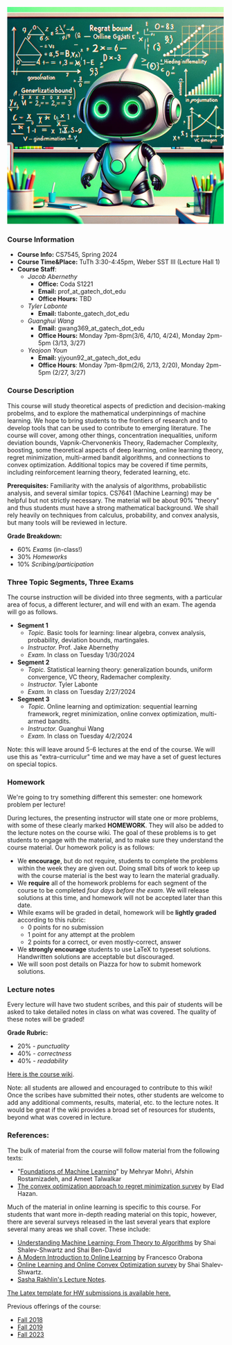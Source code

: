 <img src="robot_blackboard_2024.png"
     width="500" />

### Course Information

* **Course Info:**	CS7545, Spring 2024
* **Course Time&Place:**	TuTh 3:30-4:45pm, Weber SST III (Lecture Hall 1)
* **Course Staff**:
    - *Jacob Abernethy*
        - **Office:**  Coda S1221
        - **Email:** prof_at_gatech_dot_edu
        - **Office Hours:** TBD
    - *Tyler Labonte*
        - **Email:** tlabonte_gatech_dot_edu
    - *Guanghui Wang*
        - **Email:** gwang369_at_gatech_dot_edu
        - **Office Hours:** Monday 7pm-8pm(3/6, 4/10, 4/24), Monday 2pm-5pm (3/13, 3/27)
    - *Yeojoon Youn*
        - **Email:** yjyoun92_at_gatech_dot_edu
        - **Office Hours**: Monday 7pm-8pm(2/6, 2/13, 2/20), Monday 2pm-5pm (2/27, 3/27)

### Course Description

This course will study theoretical aspects of prediction and decision-making probelms, and to explore the mathematical underpinnings of machine learning. We hope to bring students to the frontiers of research and to develop tools that can be used to contribute to emerging literature. The course will cover, among other things, concentration inequalities, uniform deviation bounds, Vapnik-Chervonenkis Theory, Rademacher Complexity,  boosting, some theoretical aspects of deep learning, online learning theory, regret minimization, multi-armed bandit algorithms, and connections to convex optimization. Additional topics may be covered if time permits, including reinforcement learning theory, federated learning, etc.

**Prerequisites:** Familiarity with the analysis of algorithms, probabilistic analysis, and several similar topics. CS7641 (Machine Learning) may be helpful but not strictly necessary. The material will be about 90% "theory" and thus students must have a strong mathematical background. We shall rely heavily on techniques from calculus, probability, and convex analysis, but many tools will be reviewed in lecture.

**Grade Breakdown:**
* 60% *Exams* (in-class!)
* 30% *Homeworks*
* 10% *Scribing/participation*

### Three Topic Segments, Three Exams

The course instruction will be divided into three segments, with a particular area of focus, a different lecturer, and will end with an exam. The agenda will go as follows.

- **Segment 1** 
    - *Topic.* Basic tools for learning: linear algebra, convex analysis, probability, deviation bounds, martingales.
    - *Instructor.* Prof. Jake Abernethy
    - *Exam.* In class on Tuesday 1/30/2024
- **Segment 2** 
    - *Topic.* Statistical learning theory: generalization bounds, uniform convergence, VC theory, Rademacher complexity.
    - *Instructor.* Tyler Labonte
    - *Exam.* In class on Tuesday 2/27/2024
- **Segment 3** 
    - *Topic.* Online learning and optimization: sequential learning framework, regret minimization, online convex optimization, multi-armed bandits.
    - *Instructor.* Guanghui Wang
    - *Exam.* In class on Tuesday 4/2/2024

Note: this will leave around 5-6 lectures at the end of the course. We will use this as "extra-curriculur" time and we may have a set of guest lectures on special topics.

### Homework 

We're going to try something different this semester: one homework problem per lecture!

During lectures, the presenting instructor will state one or more problems, with some of these clearly marked **HOMEWORK**. They will also be added to the lecture notes on the course wiki. The goal of these problems is to get students to engage with the material, and to make sure they understand the course material. Our homework policy is as follows:
- We **encourage**, but do not require, students to complete the problems within the week they are given out. Doing small bits of work to keep up with the course material is the best way to learn the material gradually.
- We **require** all of the homework problems for each segment of the course to be completed *four days before the exam*. We will release solutions at this time, and homework will not be accepted later than this date.
- While exams will be graded in detail, homework will be **lightly graded** according to this rubric:
    - 0 points for no submission
    - 1 point for any attempt at the problem
    - 2 points for a correct, or even mostly-correct, answer
- We **strongly encourage** students to use LaTeX to typeset solutions. Handwritten solutions are acceptable but discouraged.
- We will soon post details on Piazza for how to submit homework solutions.

### Lecture notes

Every lecture will have two student scribes, and this pair of students will be asked to take detailed notes in class on what was covered. The quality of these notes will be graded! 

**Grade Rubric:**
* 20% - *punctuality*
* 40% - *correctness*
* 40% - *readability*

[Here is the course wiki](https://github.com/mltheory/CS7545/wiki).

Note: all students are allowed and encouraged to contribute to this wiki! Once the scribes have submitted their notes, other students are welcome to add any additional comments, results, material, etc. to the lecture notes. It would be great if the wiki provides a broad set of resources for students, beyond what was covered in lecture.


### References:

The bulk of material from the course will follow material from the following texts:

 * "[Foundations of Machine Learning](https://www.amazon.com/Foundations-Machine-Learning-Adaptive-Computation/dp/026201825X)" by Mehryar Mohri, Afshin Rostamizadeh, and Ameet Talwalkar
 * [The convex optimization approach to regret minimization survey](http://www.cs.princeton.edu/~ehazan/papers/OCO-survey.pdf) by Elad Hazan.

Much of the material in online learning is specific to this course. For students that want more in-depth reading material on this topic, however, there are several surveys released in the last several years that explore several many areas we shall cover. These include:

* [Understanding Machine Learning: From Theory to Algorithms](https://www.cs.huji.ac.il/~shais/UnderstandingMachineLearning/understanding-machine-learning-theory-algorithms.pdf) by Shai Shalev-Shwartz and Shai Ben-David
* [A Modern Introduction to Online Learning](https://arxiv.org/abs/1912.13213) by Francesco Orabona
* [Online Learning and Online Convex Optimization survey](http://www.cs.huji.ac.il/~shais/papers/OLsurvey.pdf) by Shai Shalev-Shwartz.
* [Sasha Rakhlin's Lecture Notes](http://www-stat.wharton.upenn.edu/~rakhlin/courses/stat928/stat928_notes.pdf).

[The Latex template for HW submissions is available here.](./hw/CS7545hw_template.tex)

Previous offerings of the course: 
- [Fall 2018](./Fall18)
- [Fall 2019](./Fall19)
- [Fall 2023](./Fall23)

